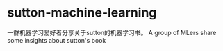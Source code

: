 # sutton-machine-learning
一群机器学习爱好者分享关于sutton的机器学习书。
A group of MLers share some insights about sutton's book
